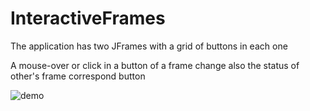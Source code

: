 # InteractiveFrames

The application has two JFrames with a grid of buttons in each one

A mouse-over or click in a button of a frame change also the status of other's frame correspond button

![demo](https://github.com/alexzzzboom/InteractiveFrames/blob/master/demo.gif)



